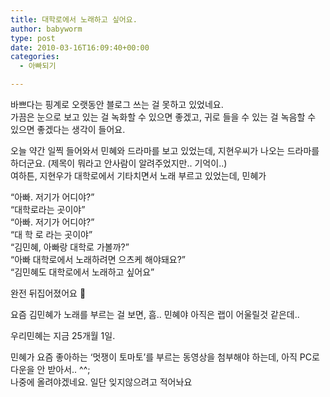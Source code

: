 ```yaml
---
title: 대학로에서 노래하고 싶어요.
author: babyworm
type: post
date: 2010-03-16T16:09:40+00:00
categories:
  - 아빠되기

---
```

바쁘다는 핑계로 오랫동안 블로그 쓰는 걸 못하고 있었네요.  
가끔은 눈으로 보고 있는 걸 녹화할 수 있으면 좋겠고, 귀로 들을 수 있는 걸 녹음할 수 있으면 좋겠다는 생각이 들어요.

오늘 약간 일찍 들어와서 민혜와 드라마를 보고 있었는데, 지현우씨가 나오는 드라마를 하더군요. (제목이 뭐라고 안사람이 알려주었지만.. 기억이..)  
여하튼, 지현우가 대학로에서 기타치면서 노래 부르고 있었는데, 민혜가

&#8220;아빠. 저기가 어디야?&#8221;  
&#8220;대학로라는 곳이야&#8221;  
&#8220;아빠. 저기가 어디야?&#8221;  
&#8220;대 학 로 라는 곳이야&#8221;  
&#8220;김민혜, 아빠랑 대학로 가볼까?&#8221;  
&#8220;아빠 대학로에서 노래하려면 으츠케 해야돼요?&#8221;  
&#8220;김민혜도 대학로에서 노래하고 싶어요&#8221;

완전 뒤집어졌어요 🙂

요즘 김민혜가 노래를 부르는 걸 보면, 흠.. 민혜야 아직은 랩이 어울릴것 같은데.. 

우리민혜는 지금 25개월 1일.

민혜가 요즘 좋아하는 &#8216;멋쟁이 토마토&#8217;를 부르는 동영상을 첨부해야 하는데, 아직 PC로 다운을 안 받아서.. ^^;  
나중에 올려야겠네요. 일단 잊지않으려고 적어놔요
